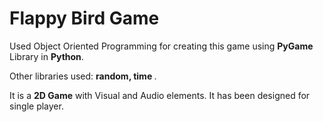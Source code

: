<h1> Flappy Bird Game </h1>

Used Object Oriented Programming for creating this game using <strong> PyGame </strong> Library in <strong> Python</strong>.


Other libraries used: <strong>random, time </strong>.


It is a <strong>2D Game</strong> with Visual and Audio elements. It has been designed for single player.
